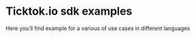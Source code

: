 # Ticktok.io sdk examples
Here you'll find example for a various of use cases in different languages 
